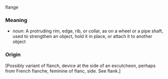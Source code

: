 flange
### Meaning
+ _noun_: A protruding rim, edge, rib, or collar, as on a wheel or a pipe shaft, used to strengthen an object, hold it in place, or attach it to another object

### Origin

[Possibly variant of flanch, device at the side of an escutcheon, perhaps from French flanche, feminine of flanc, side. See flank.]
